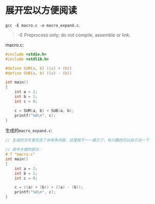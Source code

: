 # 展开宏以方便阅读

`gcc -E macro.c -o macro_expand.c`.

>   -E                       Preprocess only; do not compile, assemble or link.

macro.c:

```c
#include <stdio.h>
#include <stdlib.h>

#define SUM(a, b) ((a) + (b))
#define SUB(a, b) ((a) - (b))

int main()
{
    int a = 2;
    int b = 1;
    int c = 0;

    c = SUM(a, b) + SUB(a, b);
    printf("%d\n", c);
}
```

生成的`macro_expand.c`:

```c
// 生成的文件里包含了非常多内容，这里就不一一展示了，有兴趣的可以自己试一下

// 其中关键的部分：
# 7 "macro.c"
int main()
{
    int a = 2;
    int b = 1;
    int c = 0;

    c = ((a) + (b)) + ((a) - (b));
    printf("%d\n", c);
}
```
